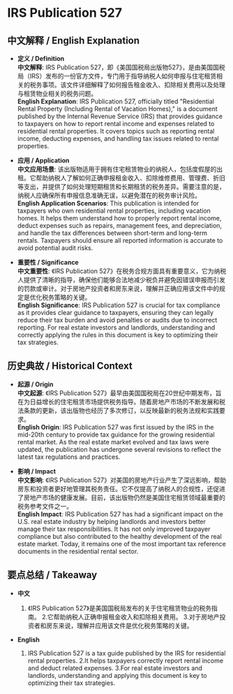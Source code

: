 # IRS Publication 527

## 中文解释 / English Explanation

* **定义 / Definition**  
  **中文解释**: IRS Publication 527，即《美国国税局出版物527》，是由美国国税局（IRS）发布的一份官方文件，专门用于指导纳税人如何申报与住宅租赁相关的税务事项。该文件详细解释了如何报告租金收入、扣除相关费用以及处理与租赁物业相关的税务问题。  
  **English Explanation**: IRS Publication 527, officially titled "Residential Rental Property (Including Rental of Vacation Homes)," is a document published by the Internal Revenue Service (IRS) that provides guidance to taxpayers on how to report rental income and expenses related to residential rental properties. It covers topics such as reporting rental income, deducting expenses, and handling tax issues related to rental properties.

* **应用 / Application**  
  **中文应用场景**: 该出版物适用于拥有住宅租赁物业的纳税人，包括度假屋的出租。它帮助纳税人了解如何正确申报租金收入、扣除维修费用、管理费、折旧等支出，并提供了如何处理短期租赁和长期租赁的税务差异。需要注意的是，纳税人应确保所有申报信息准确无误，以避免潜在的税务审计风险。  
  **English Application Scenarios**: This publication is intended for taxpayers who own residential rental properties, including vacation homes. It helps them understand how to properly report rental income, deduct expenses such as repairs, management fees, and depreciation, and handle the tax differences between short-term and long-term rentals. Taxpayers should ensure all reported information is accurate to avoid potential audit risks.

* **重要性 / Significance**  
  **中文重要性**: 《IRS Publication 527》在税务合规方面具有重要意义，它为纳税人提供了清晰的指导，确保他们能够合法地减少税负并避免因错误申报而引发的罚款或审计。对于房地产投资者和房东来说，理解并正确应用该文件中的规定是优化税务策略的关键。  
  **English Significance**: IRS Publication 527 is crucial for tax compliance as it provides clear guidance to taxpayers, ensuring they can legally reduce their tax burden and avoid penalties or audits due to incorrect reporting. For real estate investors and landlords, understanding and correctly applying the rules in this document is key to optimizing their tax strategies.

## 历史典故 / Historical Context

* **起源 / Origin**  
  **中文起源**: 《IRS Publication 527》最早由美国国税局在20世纪中期发布，旨在为日益增长的住宅租赁市场提供税务指导。随着房地产市场的不断发展和税法条款的更新，该出版物也经历了多次修订，以反映最新的税务法规和实践要求。  
  **English Origin**: IRS Publication 527 was first issued by the IRS in the mid-20th century to provide tax guidance for the growing residential rental market. As the real estate market evolved and tax laws were updated, the publication has undergone several revisions to reflect the latest tax regulations and practices.

* **影响 / Impact**  
  **中文影响**: 《IRS Publication 527》对美国的房地产行业产生了深远影响，帮助房东和投资者更好地管理其税务责任。它不仅提高了纳税人的合规性，还促进了房地产市场的健康发展。目前，该出版物仍然是美国住宅租赁领域最重要的税务参考文件之一。  
  **English Impact**: IRS Publication 527 has had a significant impact on the U.S. real estate industry by helping landlords and investors better manage their tax responsibilities. It has not only improved taxpayer compliance but also contributed to the healthy development of the real estate market. Today, it remains one of the most important tax reference documents in the residential rental sector.

## 要点总结 / Takeaway

* **中文**  
  1. 《IRS Publication 527》是美国国税局发布的关于住宅租赁物业的税务指南。
  2.它帮助纳税人正确申报租金收入和扣除相关费用。
  3.对于房地产投资者和房东来说，理解并应用该文件是优化税务策略的关键。

* **English**  
  1. IRS Publication 527 is a tax guide published by the IRS for residential rental properties.
  2.It helps taxpayers correctly report rental income and deduct related expenses.
  3.For real estate investors and landlords, understanding and applying this document is key to optimizing their tax strategies.